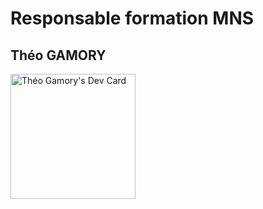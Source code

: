 <h1>Responsable formation MNS</h1>
<h2>Théo GAMORY</h2>
<a href="https://app.daily.dev/theogamorymns"><img src="https://api.daily.dev/devcards/45ce8613b056461eb7a49fb2a8826d92.png?r=i4f" width="200" alt="Théo Gamory's Dev Card"/></a>
